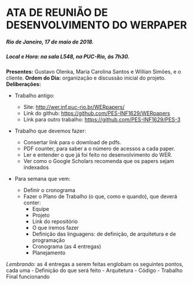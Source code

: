 # ATA DE REUNIÃO DE DESENVOLVIMENTO DO WERPAPER
##### Rio de Janeiro, 17 de maio de 2018.
##### Local e Hora: na sala L548, na PUC-Rio, às 7h30.


**Presentes:** Gustavo Olenka, Maria Carolina Santos e Willian Simões, e o cliente.
**Ordem do Dia:** organização e discussão inicial do projeto.
**Deliberações:**

- Trabalho antigo:
	- Site: http://wer.inf.puc-rio.br/WERpapers/
	- Link do github: https://github.com/PES-INF1629/WERpapers 
	- Link para outro trabalho: https://github.com/PES-INF1629/PES-3 

- Trabalho que devemos fazer:
    - Consertar link para o download de pdfs.
    - PDF counter, para saber a o número de acessos a cada paper.
    - Ler e entender o que já foi feito no desenvolvimento do WER.
    - Ver como o Google Scholars recomenda que os papers sejam indexados

- Para semana que vem:
    - Definir o cronograma
    - Fazer o Plano de Trabalho (o que, como e quando), que deverá conter:
        - Equipe
        - Projeto
        - Link do repositório
        - O que iremos fazer
        - Definição das linguagens: de definição, de arquitetura e de programação
        - Cronograma (as 4 entregas)
        - Planejamento

*Lembrando:* as 4 entregas a serem feitas englobam os seguintes pontos, cada uma
    - Definição do que será feito
    - Arquitetura 
    - Código
    - Trabalho Final funcionando





